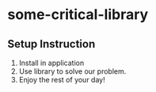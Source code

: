 # some-critical-library

## Setup Instruction

1. Install in application
2. Use library to solve our problem.
3. Enjoy the rest of your day!
